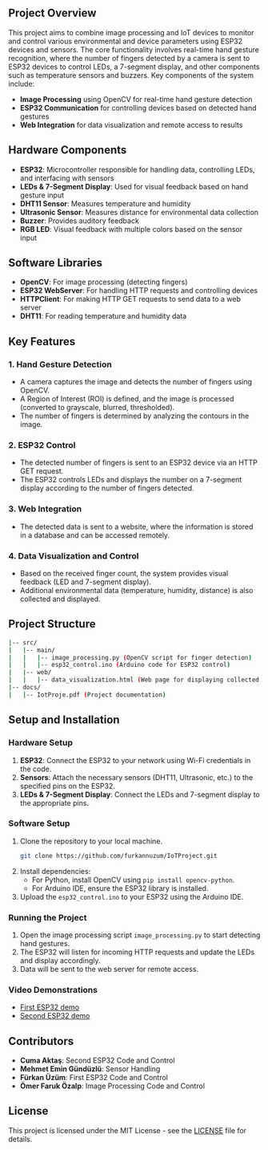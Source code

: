 ## Project Overview
This project aims to combine image processing and IoT devices to monitor and control various environmental and device parameters using ESP32 devices and sensors. The core functionality involves real-time hand gesture recognition, where the number of fingers detected by a camera is sent to ESP32 devices to control LEDs, a 7-segment display, and other components such as temperature sensors and buzzers.
Key components of the system include:
- **Image Processing** using OpenCV for real-time hand gesture detection
- **ESP32 Communication** for controlling devices based on detected hand gestures
- **Web Integration** for data visualization and remote access to results
## Hardware Components
- **ESP32**: Microcontroller responsible for handling data, controlling LEDs, and interfacing with sensors
- **LEDs & 7-Segment Display**: Used for visual feedback based on hand gesture input
- **DHT11 Sensor**: Measures temperature and humidity
- **Ultrasonic Sensor**: Measures distance for environmental data collection
- **Buzzer**: Provides auditory feedback
- **RGB LED**: Visual feedback with multiple colors based on the sensor input
## Software Libraries
- **OpenCV**: For image processing (detecting fingers)
- **ESP32 WebServer**: For handling HTTP requests and controlling devices
- **HTTPClient**: For making HTTP GET requests to send data to a web server
- **DHT11**: For reading temperature and humidity data
## Key Features
### 1. Hand Gesture Detection
- A camera captures the image and detects the number of fingers using OpenCV.
- A Region of Interest (ROI) is defined, and the image is processed (converted to grayscale, blurred, thresholded).
- The number of fingers is determined by analyzing the contours in the image.
### 2. ESP32 Control
- The detected number of fingers is sent to an ESP32 device via an HTTP GET request.
- The ESP32 controls LEDs and displays the number on a 7-segment display according to the number of fingers detected.
### 3. Web Integration
- The detected data is sent to a website, where the information is stored in a database and can be accessed remotely.
### 4. Data Visualization and Control
- Based on the received finger count, the system provides visual feedback (LED and 7-segment display).
- Additional environmental data (temperature, humidity, distance) is also collected and displayed.
## Project Structure
```bash
|-- src/
|   |-- main/
|   |   |-- image_processing.py (OpenCV script for finger detection)
|   |   |-- esp32_control.ino (Arduino code for ESP32 control)
|   |-- web/
|   |   |-- data_visualization.html (Web page for displaying collected data)
|-- docs/
|   |-- IotProje.pdf (Project documentation)
```
## Setup and Installation
### Hardware Setup
1. **ESP32**: Connect the ESP32 to your network using Wi-Fi credentials in the code.
2. **Sensors**: Attach the necessary sensors (DHT11, Ultrasonic, etc.) to the specified pins on the ESP32.
3. **LEDs & 7-Segment Display**: Connect the LEDs and 7-segment display to the appropriate pins.
### Software Setup
1. Clone the repository to your local machine.
   ```bash
   git clone https://github.com/furkannuzum/IoTProject.git
   ```
2. Install dependencies:
   - For Python, install OpenCV using `pip install opencv-python`.
   - For Arduino IDE, ensure the ESP32 library is installed.
3. Upload the `esp32_control.ino` to your ESP32 using the Arduino IDE.

### Running the Project
1. Open the image processing script `image_processing.py` to start detecting hand gestures.
2. The ESP32 will listen for incoming HTTP requests and update the LEDs and display accordingly.
3. Data will be sent to the web server for remote access.

### Video Demonstrations
- [First ESP32 demo](https://youtube.com/shorts/_X-tBcpf5Og?feature=share)
- [Second ESP32 demo](https://youtu.be/iaPInkb580s)

## Contributors
- **Cuma Aktaş**: Second ESP32 Code and Control
- **Mehmet Emin Gündüzlü**: Sensor Handling
- **Fürkan Üzüm**: First ESP32 Code and Control
- **Ömer Faruk Özalp**: Image Processing Code and Control

## License
This project is licensed under the MIT License - see the [LICENSE](LICENSE) file for details.

